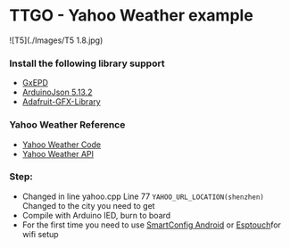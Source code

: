 # TTGO - Yahoo Weather example

![T5](./Images/T5 1.8.jpg)

### Install the following library support
* [GxEPD](https://github.com/ZinggJM/GxEPD)
* [ArduinoJson 5.13.2](https://github.com/bblanchon/ArduinoJson)
* [Adafruit-GFX-Library](https://github.com/adafruit/Adafruit-GFX-Library)

### Yahoo Weather Reference
- [Yahoo Weather Code](https://developer.yahoo.com/weather/documentation.html?guccounter=1)
- [Yahoo Weather API](https://developer.yahoo.com/weather/?guccounter=1)

### Step:
- Changed in line yahoo.cpp Line 77 `YAHOO_URL_LOCATION(shenzhen)` Changed to the city you need to get
- Compile with Arduino IED, burn to board
- For the first time you need to use [SmartConfig Android](https://play.google.com/store/apps/details?id=com.cmmakerclub.iot.esptouch) or [Esptouch](https://www.espressif.com/en/products/software/esp-touch/resources)for wifi setup